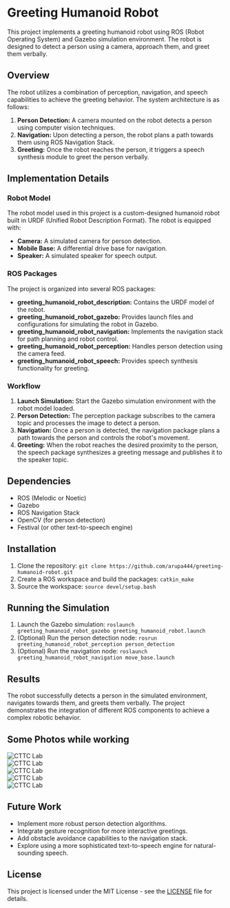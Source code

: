 # Greeting Humanoid Robot

This project implements a greeting humanoid robot using ROS (Robot Operating System) and Gazebo simulation environment. The robot is designed to detect a person using a camera, approach them, and greet them verbally.

## Overview

The robot utilizes a combination of perception, navigation, and speech capabilities to achieve the greeting behavior. The system architecture is as follows:

1. **Person Detection:** A camera mounted on the robot detects a person using computer vision techniques. 
2. **Navigation:** Upon detecting a person, the robot plans a path towards them using ROS Navigation Stack.
3. **Greeting:** Once the robot reaches the person, it triggers a speech synthesis module to greet the person verbally.

## Implementation Details

### Robot Model

The robot model used in this project is a custom-designed humanoid robot built in URDF (Unified Robot Description Format). The robot is equipped with:

- **Camera:** A simulated camera for person detection.
- **Mobile Base:** A differential drive base for navigation.
- **Speaker:** A simulated speaker for speech output.

### ROS Packages

The project is organized into several ROS packages:

- **greeting_humanoid_robot_description:** Contains the URDF model of the robot.
- **greeting_humanoid_robot_gazebo:** Provides launch files and configurations for simulating the robot in Gazebo.
- **greeting_humanoid_robot_navigation:** Implements the navigation stack for path planning and robot control.
- **greeting_humanoid_robot_perception:** Handles person detection using the camera feed.
- **greeting_humanoid_robot_speech:** Provides speech synthesis functionality for greeting.

### Workflow

1. **Launch Simulation:** Start the Gazebo simulation environment with the robot model loaded.
2. **Person Detection:** The perception package subscribes to the camera topic and processes the image to detect a person.
3. **Navigation:** Once a person is detected, the navigation package plans a path towards the person and controls the robot's movement.
4. **Greeting:** When the robot reaches the desired proximity to the person, the speech package synthesizes a greeting message and publishes it to the speaker topic.

## Dependencies

- ROS (Melodic or Noetic)
- Gazebo
- ROS Navigation Stack
- OpenCV (for person detection)
- Festival (or other text-to-speech engine)

## Installation

1. Clone the repository: `git clone https://github.com/arupa444/greeting-humanoid-robot.git`
2. Create a ROS workspace and build the packages: `catkin_make`
3. Source the workspace: `source devel/setup.bash`

## Running the Simulation

1. Launch the Gazebo simulation: `roslaunch greeting_humanoid_robot_gazebo greeting_humanoid_robot.launch`
2. (Optional) Run the person detection node: `rosrun greeting_humanoid_robot_perception person_detection`
3. (Optional) Run the navigation node: `roslaunch greeting_humanoid_robot_navigation move_base.launch`

## Results

The robot successfully detects a person in the simulated environment, navigates towards them, and greets them verbally. The project demonstrates the integration of different ROS components to achieve a complex robotic behavior.

## Some Photos while working

![CTTC Lab](IMG20220405180921.jpg)  
![CTTC Lab](IMG20220326192859.jpg)   
![CTTC Lab](IMG20220405180911.jpg)   
![CTTC Lab](IMG20220405180916.jpg)   
![CTTC Lab](IMG20220405180927.jpg)  

## Future Work

- Implement more robust person detection algorithms.
- Integrate gesture recognition for more interactive greetings.
- Add obstacle avoidance capabilities to the navigation stack.
- Explore using a more sophisticated text-to-speech engine for natural-sounding speech.

## License

This project is licensed under the MIT License - see the [LICENSE](LICENSE) file for details.
